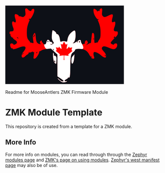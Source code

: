 ![image](.github/workflows/.site/Moose.png "MooseAntlers")


Readme for MooseAntlers ZMK Firmware Module

# ZMK Module Template

This repository is created from a template for a ZMK module. 







## More Info

For more info on modules, you can read through  through the [Zephyr modules page](https://docs.zephyrproject.org/3.5.0/develop/modules.html) and [ZMK's page on using modules](https://zmk.dev/docs/features/modules). [Zephyr's west manifest page](https://docs.zephyrproject.org/3.5.0/develop/west/manifest.html#west-manifests) may also be of use.